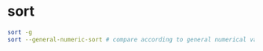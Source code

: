 # sort

```sh
sort -g
sort --general-numeric-sort # compare according to general numerical value
```
